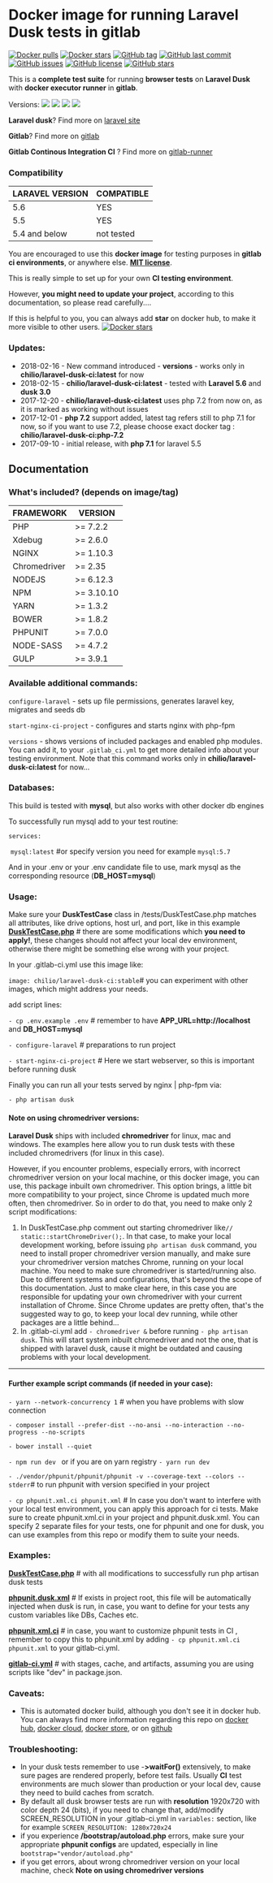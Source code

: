 # Docker image for running Laravel Dusk tests in gitlab


[![Docker pulls](https://img.shields.io/docker/pulls/chilio/laravel-dusk-ci.svg)](https://hub.docker.com/r/chilio/laravel-dusk-ci) [![Docker stars](https://img.shields.io/docker/stars/chilio/laravel-dusk-ci.svg)](https://hub.docker.com/r/chilio/laravel-dusk-ci/)  [![GitHub tag](https://img.shields.io/github/tag/chilio/laravel-dusk-ci.svg)](https://github.com/chilio/laravel-dusk-ci/tags) [![GitHub last commit](https://img.shields.io/github/last-commit/chilio/laravel-dusk-ci.svg)](https://github.com/chilio/laravel-dusk-ci) [![GitHub issues](https://img.shields.io/github/issues/chilio/laravel-dusk-ci.svg)](https://github.com/chilio/laravel-dusk-ci/issues) [![GitHub license](https://img.shields.io/badge/license-MIT-blue.svg)](https://github.com/chilio/laravel-dusk-ci/blob/master/LICENSE) [![GitHub stars](https://img.shields.io/github/stars/chilio/laravel-dusk-ci.svg?style=social&label=Stars)](https://github.com/chilio/laravel-dusk-ci)

This is a **complete test suite** for running **browser tests** on **Laravel Dusk** with **docker executor runner** in **gitlab**.

Versions: [![](https://images.microbadger.com/badges/version/chilio/laravel-dusk-ci.svg)](https://hub.docker.com/r/chilio/laravel-dusk-ci/tags/ ) [![](https://images.microbadger.com/badges/version/chilio/laravel-dusk-ci:stable.svg)](https://hub.docker.com/r/chilio/laravel-dusk-ci/tags/) [![](https://images.microbadger.com/badges/version/chilio/laravel-dusk-ci:php-7.1.svg)](https://hub.docker.com/r/chilio/laravel-dusk-ci/tags/) [![](https://images.microbadger.com/badges/version/chilio/laravel-dusk-ci:php-7.2.svg)](https://hub.docker.com/r/chilio/laravel-dusk-ci/tags/)

**Laravel dusk**? Find more on [laravel site](https://laravel.com/docs/5.5/dusk) 

**Gitlab**? Find more on [gitlab](https://about.gitlab.com/) 

**Gitlab Continous Integration CI** ? Find more on [gitlab-runner](https://hub.docker.com/r/gitlab/gitlab-runner/)

### **Compatibility**

| LARAVEL VERSION    | COMPATIBLE    |
| ------------ | ---------- |
| 5.6          | YES   |
| 5.5          | YES   |
| 5.4 and below        | not tested  |

You are encouraged to use this **docker image** for testing purposes in **gitlab ci environments**, or anywhere else. **[MIT license](https://github.com/chilio/laravel-dusk-ci/blob/master/LICENSE)**.

This is really simple to set up for your own **CI testing environment**.

However, **you might need to update your project**, according to this documentation, so please read carefully....

If this is helpful to you, you can always add **star** on docker hub, to make it more visible to other users. [![Docker stars](https://img.shields.io/docker/stars/chilio/laravel-dusk-ci.svg)](https://hub.docker.com/r/chilio/laravel-dusk-ci/)


### **Updates:**
- 2018-02-16 - New command introduced - **versions** - works only in **chilio/laravel-dusk-ci:latest** for now
- 2018-02-15 - **chilio/laravel-dusk-ci:latest** - tested with **Laravel 5.6** and **dusk 3.0**
- 2017-12-20 - **chilio/laravel-dusk-ci:latest** uses php 7.2 from now on, as it is marked as working without issues
- 2017-12-01 - **php 7.2** support added, latest tag refers still to php 7.1 for now, so if you want to use 7.2, please choose exact docker tag : **chilio/laravel-dusk-ci:php-7.2**
- 2017-09-10 - initial release, with **php 7.1** for laravel 5.5


## **Documentation**


### **What's included? (depends on image/tag)**

| FRAMEWORK    | VERSION    |
| ------------ | ---------- |
| PHP          | >= 7.2.2   |
| Xdebug       | >= 2.6.0   |
| NGINX        | >= 1.10.3  |
| Chromedriver | >= 2.35    |
| NODEJS       | >= 6.12.3  |
| NPM          | >= 3.10.10 |
| YARN         | >= 1.3.2   |
| BOWER        | >= 1.8.2   |
| PHPUNIT      | >= 7.0.0   |
| NODE-SASS    | >= 4.7.2   |
| GULP         | >= 3.9.1   |

### **Available additional commands:**

`configure-laravel` - sets up file permissions, generates laravel key, migrates and seeds db

`start-nginx-ci-project` - configures and starts nginx with php-fpm

`versions` - shows versions of included packages and enabled php modules. You can add it, to your `.gitlab_ci.yml` to get more detailed info about your testing environment. Note that this command works only in **chilio/laravel-dusk-ci:latest** for now...

### **Databases:**

This build is tested with **mysql**, but also works with other docker db engines

To successfully run mysql add to your test routine:

`services:`

​	`mysql:latest` #or specify version you need for example `mysql:5.7`

And in your .env  or your .env candidate file to use, mark mysql as the corresponding resource (**DB_HOST=mysql**)

### **Usage:**

Make sure your **DuskTestCase** class in /tests/DuskTestCase.php matches all attributes, like drive options, host url, and port, like in this example **[DuskTestCase.php](https://github.com/chilio/laravel-dusk-ci/blob/master/examples/DuskTestCase.php)**  # there are some modifications which **you need to apply!**, these changes should not affect your local dev environment, otherwise there might be something else wrong with your project.

In your .gitlab-ci.yml use this image like:

`image: chilio/laravel-dusk-ci:stable`# you can experiment with other images, which might address your needs.

add script lines:

`- cp .env.example .env`  # remember to have **APP_URL=http://localhost** and **DB_HOST=mysql**

`- configure-laravel` # preparations to run project

`- start-nginx-ci-project`  # Here we start webserver, so this is important before running dusk

Finally you can run all your tests served by nginx | php-fpm via:

`- php artisan dusk`

#### Note on using chromedriver versions:

**Laravel Dusk** ships with included **chromedriver** for linux, mac and windows. The examples here allow you to run dusk tests with these included chromedrivers (for linux in this case). 

However, if you encounter problems, especially errors, with incorrect chromedriver version on your local machine, or this docker image, you can use, this package inbuilt own chromedriver. This option brings, a little bit more compatibility to your project, since Chrome is updated much more often, then chromedriver.  So in order to do that, you need to make only 2 script modifications:

1. In DuskTestCase.php comment out starting chromedriver like`// static::startChromeDriver();`.  In that case, to make your local development working, before issuing `php artisan dusk` command, you need to install proper chromedriver version manually, and make sure your chromedriver version matches Chrome, running on your local machine. You need to make sure chromedriver is started/running also. Due to different systems and configurations, that's beyond the scope of this documentation. Just to make clear here, in this case you are responsible for updating your own chromedriver with your current installation of Chrome. Since Chrome updates are pretty often, that's the suggested way to go, to keep your local dev running, while other packages are a little behind...
2. In .gitlab-ci.yml add  `- chromedriver &` before running `- php artisan dusk`. This will start system inbuilt chromedriver and not the one, that is shipped with laravel dusk, cause it might be outdated and causing problems with your local development.

------

#### Further example script commands (if needed in your case):

`- yarn --network-concurrency 1` # when you have problems with slow connection

`- composer install --prefer-dist --no-ansi --no-interaction --no-progress --no-scripts`


`- bower install --quiet`

`- npm run dev ` or if you are on yarn registry `- yarn run dev `

`- ./vendor/phpunit/phpunit/phpunit -v --coverage-text --colors --stderr`# to run phpunit with version specified in your project

`- cp phpunit.xml.ci phpunit.xml` # In case you don't want to interfere with your local test environment, you can apply this approach for ci tests. Make sure to create phpunit.xml.ci in your project and phpunit.dusk.xml. You can specify 2 separate files for your tests, one for phpunit and one for dusk, you can use examples from this repo or modify them to suite your needs.

### **Examples:**

**[DuskTestCase.php](https://github.com/chilio/laravel-dusk-ci/blob/master/examples/DuskTestCase.php)** # with all modifications to successfully run php artisan dusk tests

**[phpunit.dusk.xml](https://github.com/chilio/laravel-dusk-ci/blob/master/examples/phpunit.dusk.xml)**  # If exists in project root, this file will be automatically injected when dusk is run, in case, you want to define for your tests any custom variables like DBs, Caches etc.

**[phpunit.xml.ci](https://github.com/chilio/laravel-dusk-ci/blob/master/examples/phpunit.xml.ci)** # in case, you want to customize phpunit tests in CI , remember to copy this to phpunit.xml by adding `- cp phpunit.xml.ci phpunit.xml` to your gitlab-ci.yml.

**[gitlab-ci.yml](https://github.com/chilio/laravel-dusk-ci/blob/master/examples/.gitlab-ci.yml)** # with stages, cache, and artifacts, assuming you are using scripts like "dev" in package.json.




### **Caveats:**

- This is automated docker build, although you don't see it in docker hub. You can always find more information regarding this repo on [docker hub](https://hub.docker.com/r/chilio/laravel-dusk-ci/), [docker cloud](https://cloud.docker.com/swarm/chilio/repository/registry-1.docker.io/chilio/laravel-dusk-ci/general), [docker store](https://store.docker.com/community/images/chilio/laravel-dusk-ci), or on [github](https://github.com/chilio/laravel-dusk-ci)




### **Troubleshooting:**
- In your dusk tests remember to use -**>waitFor()** extensively, to make sure pages are rendered properly, before test fails. Usually **CI** test environments are much slower than production or your local dev, cause they need to build caches from scratch.
- By default all dusk browser tests are run with **resolution** 1920x720 with color depth 24 (bits), if you need to change that, add/modify SCREEN_RESOLUTION in your .gitlab-ci.yml in `variables:` section, like for example `SCREEN_RESOLUTION: 1280x720x24`
- if you experience **/bootstrap/autoload.php** errors, make sure your appropriate **phpunit configs** are updated, especially in line `bootstrap="vendor/autoload.php"`
- if you get errors, about wrong chromedriver version on your local machine, check **Note on using chromedriver versions** 



